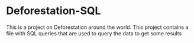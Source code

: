 # Deforestation-SQL

This is a project on Deforestation around the world. This project contains a file with SQL queries that are used to query the data to get some results
